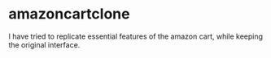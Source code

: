 # amazoncartclone
I have tried to replicate essential features of the amazon cart, while keeping the original interface.
